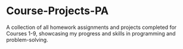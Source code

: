 # Course-Projects-PA
A collection of all homework assignments and projects completed for Courses 1-9, showcasing my progress and skills in programming and problem-solving.
